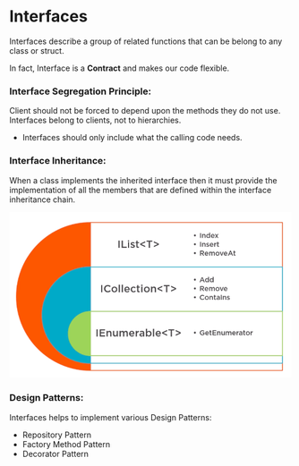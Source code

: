 # Interfaces
Interfaces describe a group of related functions that can be belong to any class or struct.

In fact, Interface is a **Contract** and makes our code flexible.

### Interface Segregation Principle:
Client should not be forced to depend upon the methods they do not use. Interfaces belong to clients, not to hierarchies.
- Interfaces should only include what the calling code needs.

### Interface Inheritance:
When a class implements the inherited interface then it must provide the implementation of all the members that are defined within the interface inheritance chain.

![img text](https://github.com/milindchavan12/CSharpFundamentals/blob/master/assets/inheritance-interface.png)

### Design Patterns:
Interfaces helps to implement various Design Patterns:
- Repository Pattern
- Factory Method Pattern
- Decorator Pattern
